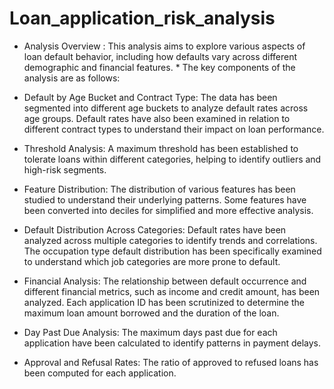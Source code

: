 # Loan_application_risk_analysis
* Analysis Overview : This analysis aims to explore various aspects of loan default behavior, including how defaults vary across different demographic and financial features. * The key components of the analysis are as follows:

* Default by Age Bucket and Contract Type:
The data has been segmented into different age buckets to analyze default rates across age groups.
Default rates have also been examined in relation to different contract types to understand their impact on loan performance.

* Threshold Analysis: A maximum threshold has been established to tolerate loans within different categories, helping to identify outliers and high-risk segments.

* Feature Distribution:
The distribution of various features has been studied to understand their underlying patterns.
Some features have been converted into deciles for simplified and more effective analysis.

* Default Distribution Across Categories:
Default rates have been analyzed across multiple categories to identify trends and correlations.
The occupation type default distribution has been specifically examined to understand which job categories are more prone to default.

* Financial Analysis:
The relationship between default occurrence and different financial metrics, such as income and credit amount, has been analyzed.
Each application ID has been scrutinized to determine the maximum loan amount borrowed and the duration of the loan.

* Day Past Due Analysis: The maximum days past due for each application have been calculated to identify patterns in payment delays.

* Approval and Refusal Rates: The ratio of approved to refused loans has been computed for each application.

